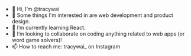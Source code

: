 - 👋 Hi, I’m @tracywai
- 👀 Some things I'm interested in are web development and product design.
- 🌱 I’m currently learning React.
- 💞️ I’m looking to collaborate on coding anything related to web apps (or word game solvers)!
- 📫 How to reach me: tracywai_ on Instagram

<!---
tracywai/tracywai is a ✨ special ✨ repository because its `README.md` (this file) appears on your GitHub profile.
You can click the Preview link to take a look at your changes.
--->
